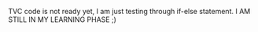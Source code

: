 TVC code is not ready yet, I am just testing through if-else statement.
I AM STILL IN MY LEARNING PHASE ;)
